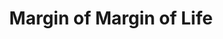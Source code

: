 ---
title: Margin of Margin of Life
layout: default
nav_order: 1-06
has_children: true
permalink: /docs/MarginOfMarginOfLife
---